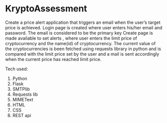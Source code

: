 # KryptoAssessment
Create a price alert application that triggers an email when the user’s target price is achieved.
Login page is created where user enters his/her email and password.
The email is considered to be the primary key
Create page is made available to set alerts , where user enters the limit price of cryptocurrency and the name(id) of cryptocurrency.
The current value of the cryptocurrencies is been fetched using requests library in python and is compared with the limit price set by the user and a mail is sent accordingly when the current price has reached limit price.

Tech used:
1) Python
2) Flask
3) SMTPlib
4) Requests lib
5) MIMEText
6) HTML
7) CSS
8) REST api
